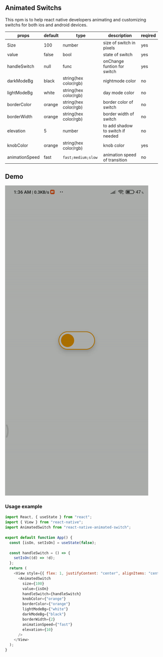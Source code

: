 ## Animated Switchs

This npm is to help react native developers animating and customizing switchs for both ios and android devices.

| **props**      | **default** | **type**              | **description**                   | **reqired** |
| -------------- | ----------- | --------------------- | --------------------------------- | ----------- |
| Size           | 100         | number                | size of switch in pixels          | yes         |
| value          | false       | bool                  | state of switch                   | yes         |
| handleSwitch   | null        | func                  | onChange funtion for switch       | yes         |
| darkModeBg     | black       | string(hex color/rgb) | nightmode color                   | no          |
| lightModeBg    | white       | string(hex color/rgb) | day mode color                    | no          |
| borderColor    | orange      | string(hex color/rgb) | border color of switch            | no          |
| borderWidth    | orange      | string(hex color/rgb) | border width of switch            | no          |
| elevation      | 5           | number                | to add shadow to switch if needed | no          |
| knobColor      | orange      | string(hex color/rgb) | knob color                        | yes         |
| animationSpeed | fast        | `fast;medium;slow`    | animation speed of transition     | no          |

## Demo

![demo](./demo.gif)

### Usage example

```javascript
import React, { useState } from "react";
import { View } from "react-native";
import AnimatedSwitch from "react-native-animated-switch";

export default function App() {
  const [isOn, setIsOn] = useState(false);

  const handleSwitch = () => {
    setIsOn((d) => !d);
  };
  return (
    <View style={{ flex: 1, justifyContent: "center", alignItems: "center" }}>
      <AnimatedSwitch
        size={100}
        value={isOn}
        handleSwitch={handleSwitch}
        knobColor={"orange"}
        borderColor={"orange"}
        lightModeBg={"white"}
        darkModeBg={"black"}
        borderWidth={2}
        animationSpeed={"fast"}
        elevation={10}
      />
    </View>
  );
}
```
